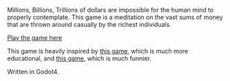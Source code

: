 Millions, Billions, Trillions of dollars are impossible for the human mind to properly contemplate. This game is a meditation on the vast sums of money that are thrown around casually by the richest individuals. 

[Play the game here](https://kksgandhi.itch.io/other-peoples-money)

This game is heavily inspired by [this game](https://mkorostoff.github.io/1-pixel-wealth/), which is much more educational, and [this game](https://direkris.itch.io/you-are-jeff-bezos), which is much funnier.

Written in Godot4.
